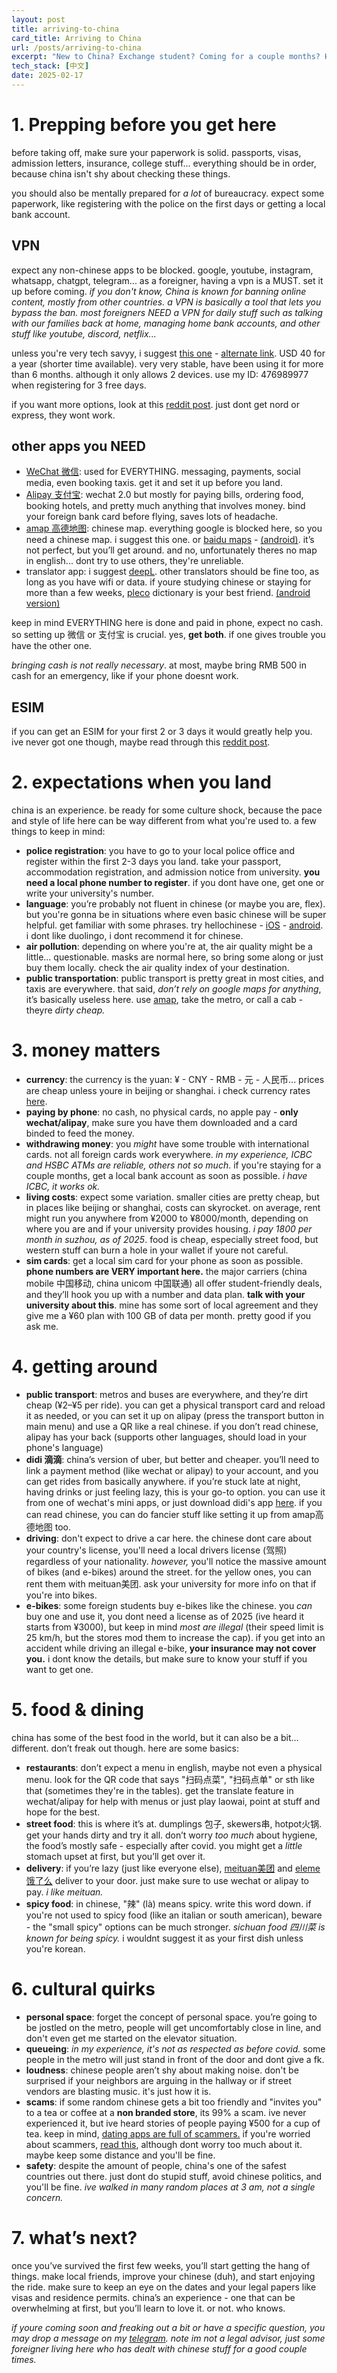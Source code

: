 ```yaml
---
layout: post
title: arriving-to-china
card_title: Arriving to China
url: /posts/arriving-to-china
excerpt: "New to China? Exchange student? Coming for a couple months? Here are some tips from my experience to help you make it go smooth."
tech_stack: [中文]
date: 2025-02-17
---
```


# 1. Prepping before you get here

before taking off, make sure your paperwork is solid. passports, visas, admission letters, insurance, college stuff... everything should be in order, because china isn't shy about checking these things.

you should also be mentally prepared for *a lot* of bureaucracy. expect some paperwork, like registering with the police on the first days or getting a local bank account.

## VPN

expect any non-chinese apps to be blocked. google, youtube, instagram, whatsapp, chatgpt, telegram... as a foreigner, having a vpn is a MUST. set it up before coming. *if you don't know, China is known for banning online content, mostly from other countries. a VPN is basically a tool that lets you bypass the ban. most foreigners NEED a VPN for daily stuff such as talking with our families back at home, managing home bank accounts, and other stuff like youtube, discord, netflix...*

unless you're very tech savyy, i suggest [this one](https://bitbucket.org/letsgo666/letsgo_en_1/src/main/README.md) - [alternate link](https://github.com/LetsgoNetwork/LetsGo_EN_1/blob/main/README.md). USD 40 for a year (shorter time available). very very stable, have been using it for more than 6 months. although it only allows 2 devices. use my ID: 476989977 when registering for 3 free days.

if you want more options, look at this [reddit post](https://www.reddit.com/r/chinalife/comments/187vfnl/working_vpns_for_china_read_me_first/?rdt=34861). just dont get nord or express, they wont work.

## other apps you NEED

- [WeChat 微信](https://www.wechat.com/): used for EVERYTHING. messaging, payments, social media, even booking taxis. get it and set it up before you land.
- [Alipay 支付宝](https://mobile.alipay.com): wechat 2.0 but mostly for paying bills, ordering food, booking hotels, and pretty much anything that involves money. bind your foreign bank card before flying, saves lots of headache.
- [amap 高德地图](https://mobile.amap.com/): chinese map. everything google is blocked here, so you need a chinese map. i suggest this one. or [baidu maps](https://apps.apple.com/us/app/百度地图-路线规划-出行必备/id452186370) - [(android)](https://play.google.com/store/apps/details?id=com.baidu.BaiduMap&hl=zh). it’s not perfect, but you’ll get around. and no, unfortunately theres no map in english... dont try to use others, they're unreliable.
- translator app: i suggest [deepL](https://www.deepl.com/app?utm_source=windows&utm_campaign=share-with-friends&utm_medium=app). other translators should be fine too, as long as you have wifi or data. if youre studying chinese or staying for more than a few weeks, [pleco](https://apps.apple.com/us/app/pleco-chinese-dictionary/id341922306) dictionary is your best friend. [(android version)](https://play.google.com/store/apps/details?id=com.pleco.chinesesystem)

keep in mind EVERYTHING here is done and paid in phone, expect no cash. so setting up 微信 or 支付宝 is crucial. yes, **get both**. if one gives trouble you have the other one. 

*bringing cash is not really necessary*. at most, maybe bring RMB 500 in cash for an emergency, like if your phone doesnt work.

## ESIM

if you can get an ESIM for your first 2 or 3 days it would greatly help you. ive never got one though, maybe read through this [reddit post](https://www.reddit.com/r/chinalife/comments/16nbsgu/best_esims_for_traveling_in_china/).

# 2. expectations when you land

china is an experience. be ready for some culture shock, because the pace and style of life here can be way different from what you're used to. a few things to keep in mind:

- **police registration**: you have to go to your local police office and register within the first 2-3 days you land. take your passport, accommodation registration, and admission notice from university. **you need a local phone number to register**. if you dont have one, get one or write your university's number. 
- **language**: you’re probably not fluent in chinese (or maybe you are, flex). but you're gonna be in situations where even basic chinese will be super helpful. get familiar with some phrases. try hellochinese - [iOS](https://apps.apple.com/us/app/hellochinese-learn-chinese/id1001507516) - [android](https://play.google.com/store/apps/details?id=com.hellochinese). i dont like duolingo, i dont recommend it for chinese.
- **air pollution**: depending on where you're at, the air quality might be a little... questionable. masks are normal here, so bring some along or just buy them locally. check the air quality index of your destination.
- **public transportation**: public transport is pretty great in most cities, and taxis are everywhere. that said, *don’t rely on google maps for anything*, it’s basically useless here. use [amap](https://mobile.amap.com/), take the metro, or call a cab - theyre *dirty cheap.*

# 3. money matters

- **currency**: the currency is the yuan: ¥ - CNY - RMB - 元 - 人民币... prices are cheap unless youre in beijing or shanghai. i check currency rates [here](https://www.xe.com/currencyconverter/). 
- **paying by phone**: no cash, no physical cards, no apple pay - **only wechat/alipay**, make sure you have them downloaded and a card binded to feed the money.
- **withdrawing money**: you *might* have some trouble with international cards. not all foreign cards work everywhere. *in my experience, ICBC and HSBC ATMs are reliable, others not so much*. if you're staying for a couple months, get a local bank account as soon as possible. *i have ICBC, it works ok.*
- **living costs**: expect some variation. smaller cities are pretty cheap, but in places like beijing or shanghai, costs can skyrocket. on average, rent might run you anywhere from ¥2000 to ¥8000/month, depending on where you are and if your university provides housing. *i pay 1800 per month in suzhou, as of 2025*. food is cheap, especially street food, but western stuff can burn a hole in your wallet if youre not careful.
- **sim cards**: get a local sim card for your phone as soon as possible. **phone numbers are VERY important here.** the major carriers (china mobile 中国移动, china unicom 中国联通) all offer student-friendly deals, and they’ll hook you up with a number and data plan. **talk with your university about this**. mine has some sort of local agreement and they give me a ¥60 plan with 100 GB of data per month. pretty good if you ask me.

# 4. getting around

- **public transport**: metros and buses are everywhere, and they’re dirt cheap (¥2–¥5 per ride). you can get a physical transport card and reload it as needed, or you can set it up on alipay (press the transport button in main menu) and use a QR like a real chinese. if you don’t read chinese, alipay has your back (supports other languages, should load in your phone's language)
- **didi 滴滴**: china’s version of uber, but better and cheaper. you’ll need to link a payment method (like wechat or alipay) to your account, and you can get rides from basically anywhere. if you’re stuck late at night, having drinks or just feeling lazy, this is your go-to option. you can use it from one of wechat's mini apps, or just download didi's app [here](https://www.didiglobal.com/download). if you can read chinese, you can do fancier stuff like setting it up from amap高德地图 too.
- **driving**: don't expect to drive a car here. the chinese dont care about your country's license, you'll need a local drivers license (驾照) regardless of your nationality. *however,* you'll notice the massive amount of bikes (and e-bikes) around the street. for the yellow ones, you can rent them with meituan美团. ask your university for more info on that if you're into bikes.
- **e-bikes**: some foreign students buy e-bikes like the chinese. you *can* buy one and use it, you dont need a license as of 2025 (ive heard it starts from ¥3000), but keep in mind *most are illegal* (their speed limit is 25 km/h, but the stores mod them to increase the cap). if you get into an accident while driving an illegal e-bike, **your insurance may not cover you.** i dont know the details, but make sure to know your stuff if you want to get one.

# 5. food & dining

china has some of the best food in the world, but it can also be a bit… different. don’t freak out though. here are some basics:

- **restaurants**: don’t expect a menu in english, maybe not even a physical menu. look for the QR code that says "扫码点菜", "扫码点单" or sth like that (sometimes they're in the tables). get the translate feature in wechat/alipay for help with menus or just play laowai, point at stuff and hope for the best.
- **street food**: this is where it’s at. dumplings 包子, skewers串, hotpot火锅. get your hands dirty and try it all. don’t worry *too much* about hygiene, the food’s mostly safe - especially after covid. you might get a *little* stomach upset at first, but you’ll get over it.
- **delivery**: if you’re lazy (just like everyone else), [meituan美团](http://www.meituan.com/mobile/) and [eleme饿了么](https://www.ele.me/waimai) deliver to your door. just make sure to use wechat or alipay to pay. *i like meituan.*
- **spicy food**: in chinese, "辣" (là) means spicy. write this word down. if you're not used to spicy food (like an italian or south american), beware - the "small spicy" options can be much stronger. *sichuan food 四川菜 is known for being spicy.* i wouldnt suggest it as your first dish unless you're korean.

# 6. cultural quirks

- **personal space**: forget the concept of personal space. you’re going to be jostled on the metro, people will get uncomfortably close in line, and don't even get me started on the elevator situation.
- **queueing**: *in my experience, it's not as respected as before covid.* some people in the metro will just stand in front of the door and dont give a fk.
- **loudness**: chinese people aren’t shy about making noise. don't be surprised if your neighbors are arguing in the hallway or if street vendors are blasting music. it's just how it is.
- **scams**: if some random chinese gets a bit too friendly and "invites you" to a tea or coffee at a **non branded store**, its 99% a scam. ive never experienced it, but ive heard stories of people paying ¥500 for a cup of tea. keep in mind, [dating apps are full of scammers.](https://www.reddit.com/r/travelchina/comments/18tz19q/scammed_in_shanghai_need_help_recovering_money/) if you're worried about scammers, [read this](https://www.reddit.com/r/travelchina/comments/1ilyfrg/visiting_shanghai_read_this_before_you_get_scammed/), although dont worry too much about it. maybe keep some distance and you'll be fine.
- **safety**: despite the amount of people, china's one of the safest countries out there. just dont do stupid stuff, avoid chinese politics, and you'll be fine. *ive walked in many random places at 3 am, not a single concern.*

# 7. what’s next?

once you’ve survived the first few weeks, you’ll start getting the hang of things. make local friends, improve your chinese (duh), and start enjoying the ride. make sure to keep an eye on the dates and your legal papers like visas and residence permits. china’s an experience - one that can be overwhelming at first, but you’ll learn to love it. or not. who knows.

*if youre coming soon and freaking out a bit or have a specific question, you may drop a message on my [telegram](https://t.me/yo_o_n). note im not a legal advisor, just some foreigner living here who has dealt with chinese stuff for a good couple times.*
<!--Written by Jorge Porras (2025)-->
